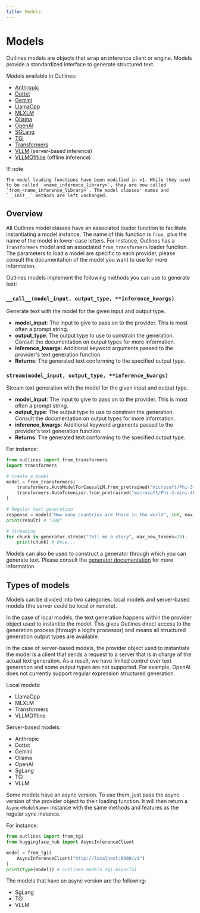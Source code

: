 ```yaml
---
title: Models
---
```


# Models

Outlines models are objects that wrap an inference client or engine. Models provide a standardized interface to generate structured text.

Models available in Outlines:

- [Anthropic](../../models/anthropic)
- [Dottxt](../../models/dottxt)
- [Gemini](../../models/gemini)
- [LlamaCpp](../../models/llamacpp)
- [MLXLM](../../models/mlxlm)
- [Ollama](../../models/ollama)
- [OpenAI](../../models/openai)
- [SGLang](../../models/sglang)
- [TGI](../../models/tgi)
- [Transformers](../../models/transformers)
- [VLLM](../../models/vllm) (server-based inference)
- [VLLMOffline](../../models/vllm_offline) (offline inference)

!!! note

    The model loading functions have been modified in v1. While they used to be called `<name_inference_library>`, they are now called `from_<name_inference_library>`. The model classes' names and `__init__` methods are left unchanged.

## Overview

All Outlines model classes have an associated loader function to facilitate instantiating a model instance. The name of this function is `from_` plus the name of the model in lower-case letters. For instance, Outlines has a `Transformers` model and an associated `from_transformers` loader function. The parameters to load a model are specific to each provider, please consult the documentation of the model you want to use for more information.

Outlines models implement the following methods you can use to generate text:

### `__call__(model_input, output_type, **inference_kwargs)`

Generate text with the model for the given input and output type.

- **model_input**: The input to give to pass on to the provider. This is most often a prompt string.
- **output_type**: The output type to use to constrain the generation. Consult the documentation on output types for more information.
- **inference_kwargs**: Additional keyword arguments passed to the provider's text generation function.
- **Returns**: The generated text conforming to the specified output type.

### `stream(model_input, output_type, **inference_kwargs)`

Stream text generation with the model for the given input and output type.

- **model_input**: The input to give to pass on to the provider. This is most often a prompt string.
- **output_type**: The output type to use to constrain the generation. Consult the documentation on output types for more information.
- **inference_kwargs**: Additional keyword arguments passed to the provider's text generation function.
- **Returns**: The generated text conforming to the specified output type.

For instance:

```python
from outlines import from_transformers
import transformers

# Create a model
model = from_transformers(
    transformers.AutoModelForCausalLM.from_pretrained("microsoft/Phi-3-mini-4k-instruct"),
    transformers.AutoTokenizer.from_pretrained("microsoft/Phi-3-mini-4k-instruct"),
)

# Regular text generation
response = model("How many countries are there in the world", int, max_new_tokens=20)
print(result) # "200"

# Streaming
for chunk in generator.stream("Tell me a story", max_new_tokens=20):
    print(chunk) # Once...
```

Models can also be used to construct a generator through which you can generate text. Please consult the [generator documentation](../generator) for more information.

## Types of models

Models can be divided into two categories: local models and server-based models (the server could be local or remote).

In the case of local models, the text generation happens within the provider object used to instantite the model. This gives Outlines direct access to the generation process (through a logits processor) and means all structured generation output types are available.

In the case of server-based models, the provider object used to instantiate the model is a client that sends a request to a server that is in charge of the actual text generation. As a result, we have limited control over text generation and some output types are not supported. For example, OpenAI does not currently support regular expression structured generation.

Local models:

- LlamaCpp
- MLXLM
- Transformers
- VLLMOffline

Server-based models:

- Anthropic
- Dottxt
- Gemini
- Ollama
- OpenAI
- SgLang
- TGI
- VLLM

Some models have an async version. To use them, just pass the async version of the provider object to their loading function. It will then return a `Async<ModelName>` instance with the same methods and features as the regular sync instance.

For instance:

```python
from outlines import from_tgi
from huggingface_hub import AsyncInferenceClient

model = from_tgi(
    AsyncInferenceClient("http://localhost:8000/v1")
)
print(type(model)) # outlines.models.tgi.AsyncTGI
```

The models that have an async version are the following:
- SgLang
- TGI
- VLLM
